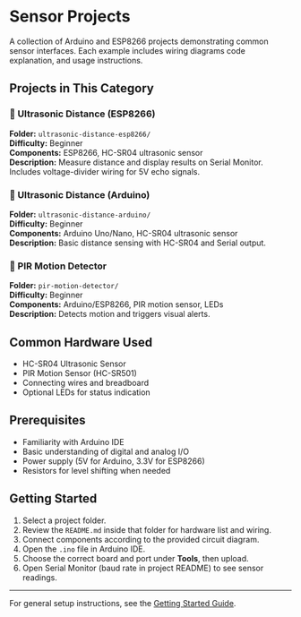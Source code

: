 # Sensor Projects

A collection of Arduino and ESP8266 projects demonstrating common sensor interfaces. Each example includes wiring diagrams code explanation, and usage instructions.

## Projects in This Category

### 🌊 Ultrasonic Distance (ESP8266)
**Folder:** `ultrasonic-distance-esp8266/`  
**Difficulty:** Beginner  
**Components:** ESP8266, HC-SR04 ultrasonic sensor  
**Description:** Measure distance and display results on Serial Monitor. Includes voltage-divider wiring for 5V echo signals.

### 📏 Ultrasonic Distance (Arduino)
**Folder:** `ultrasonic-distance-arduino/`  
**Difficulty:** Beginner  
**Components:** Arduino Uno/Nano, HC-SR04 ultrasonic sensor  
**Description:** Basic distance sensing with HC-SR04 and Serial output.

### 🚨 PIR Motion Detector
**Folder:** `pir-motion-detector/`  
**Difficulty:** Beginner  
**Components:** Arduino/ESP8266, PIR motion sensor, LEDs  
**Description:** Detects motion and triggers visual alerts.

## Common Hardware Used

- HC-SR04 Ultrasonic Sensor  
- PIR Motion Sensor (HC-SR501)  
- Connecting wires and breadboard  
- Optional LEDs for status indication  

## Prerequisites

- Familiarity with Arduino IDE  
- Basic understanding of digital and analog I/O  
- Power supply (5V for Arduino, 3.3V for ESP8266)  
- Resistors for level shifting when needed  

## Getting Started

1. Select a project folder.  
2. Review the `README.md` inside that folder for hardware list and wiring.  
3. Connect components according to the provided circuit diagram.  
4. Open the `.ino` file in Arduino IDE.  
5. Choose the correct board and port under **Tools**, then upload.  
6. Open Serial Monitor (baud rate in project README) to see sensor readings.

---

For general setup instructions, see the [Getting Started Guide](../docs/getting-started.md).  

